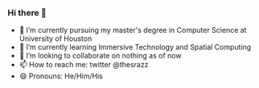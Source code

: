### Hi there 👋


- 🔭 I’m currently pursuing my master's degree in Computer Science at University of Houston
- 🌱 I’m currently learning Immersive Technology and Spatial Computing
- 👯 I’m looking to collaborate on nothing as of now
- 📫 How to reach me: twitter @thesrazz
- 😄 Pronouns: He/Him/His
